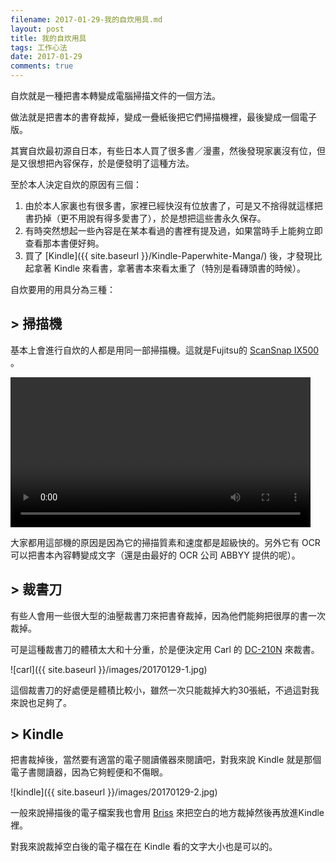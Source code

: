 ```yaml
---
filename: 2017-01-29-我的自炊用具.md
layout: post
title: 我的自炊用具
tags: 工作心法
date: 2017-01-29
comments: true
---
```

自炊就是一種把書本轉變成電腦掃描文件的一個方法。

做法就是把書本的書脊裁掉，變成一疊紙後把它們掃描機裡，最後變成一個電子版。

其實自炊最初源自日本，有些日本人買了很多書／漫畫，然後發現家裏沒有位，但是又很想把內容保存，於是便發明了這種方法。

至於本人決定自炊的原因有三個：

1. 由於本人家裏也有很多書，家裡已經快沒有位放書了，可是又不捨得就這樣把書扔掉（更不用說有得多愛書了），於是想把這些書永久保存。
2. 有時突然想起一些內容是在某本看過的書裡有提及過，如果當時手上能夠立即查看那本書便好夠。
3. 買了 [Kindle]({{ site.baseurl }}/Kindle-Paperwhite-Manga/) 後，才發現比起拿著 Kindle 來看書，拿著書本來看太重了（特別是看磚頭書的時候）。

自炊要用的用具分為三種：

## > 掃描機

基本上會進行自炊的人都是用同一部掃描機。這就是Fujitsu的 [ScanSnap IX500](https://amzn.to/3VfS90I) 。

<video width="480" src="{{ site.baseurl }}/images/20170129-1.MOV" controls > </video>

大家都用這部機的原因是因為它的掃描質素和速度都是超級快的。另外它有 OCR 可以把書本內容轉變成文字（還是由最好的 OCR 公司 ABBYY 提供的呢）。

## > 裁書刀

有些人會用一些很大型的油壓裁書刀來把書脊裁掉，因為他們能夠把很厚的書一次裁掉。

可是這種裁書刀的體積太大和十分重，於是便決定用 Carl 的 [DC-210N](https://amzn.to/3FI3NMl) 來裁書。

![carl]({{ site.baseurl }}/images/20170129-1.jpg)

這個裁書刀的好處便是體積比較小，雖然一次只能裁掉大約30張紙，不過這對我來說也足夠了。

## > Kindle

把書裁掉後，當然要有適當的電子閱讀儀器來閱讀吧，對我來說 Kindle 就是那個電子書閱讀器，因為它夠輕便和不傷眼。

![kindle]({{ site.baseurl }}/images/20170129-2.jpg)

一般來說掃描後的電子檔案我也會用 [Briss](http://briss.sourceforge.net) 來把空白的地方裁掉然後再放進Kindle裡。

對我來說裁掉空白後的電子檔在在 Kindle 看的文字大小也是可以的。
